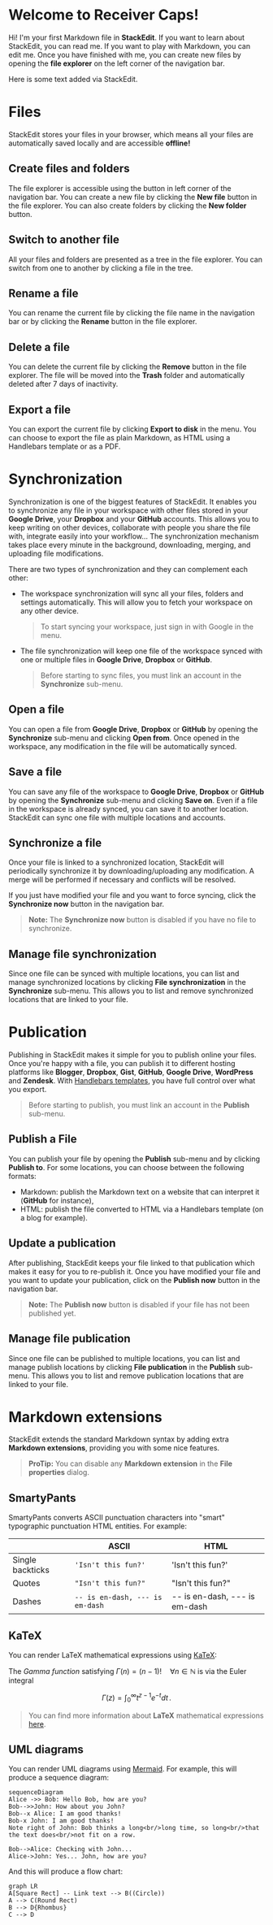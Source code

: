 # Welcome to Receiver Caps!

Hi! I'm your first Markdown file in **StackEdit**. If you want to learn about StackEdit, you can read me. If you want to play with Markdown, you can edit me. Once you have finished with me, you can create new files by opening the **file explorer** on the left corner of the navigation bar.

Here is some text added via StackEdit.

# Files

StackEdit stores your files in your browser, which means all your files are automatically saved locally and are accessible **offline!**

## Create files and folders

The file explorer is accessible using the button in left corner of the navigation bar. You can create a new file by clicking the **New file** button in the file explorer. You can also create folders by clicking the **New folder** button.

## Switch to another file

All your files and folders are presented as a tree in the file explorer. You can switch from one to another by clicking a file in the tree.

## Rename a file

You can rename the current file by clicking the file name in the navigation bar or by clicking the **Rename** button in the file explorer.

## Delete a file

You can delete the current file by clicking the **Remove** button in the file explorer. The file will be moved into the **Trash** folder and automatically deleted after 7 days of inactivity.

## Export a file

You can export the current file by clicking **Export to disk** in the menu. You can choose to export the file as plain Markdown, as HTML using a Handlebars template or as a PDF.


# Synchronization

Synchronization is one of the biggest features of StackEdit. It enables you to synchronize any file in your workspace with other files stored in your **Google Drive**, your **Dropbox** and your **GitHub** accounts. This allows you to keep writing on other devices, collaborate with people you share the file with, integrate easily into your workflow... The synchronization mechanism takes place every minute in the background, downloading, merging, and uploading file modifications.

There are two types of synchronization and they can complement each other:

- The workspace synchronization will sync all your files, folders and settings automatically. This will allow you to fetch your workspace on any other device.
	> To start syncing your workspace, just sign in with Google in the menu.

- The file synchronization will keep one file of the workspace synced with one or multiple files in **Google Drive**, **Dropbox** or **GitHub**.
	> Before starting to sync files, you must link an account in the **Synchronize** sub-menu.

## Open a file

You can open a file from **Google Drive**, **Dropbox** or **GitHub** by opening the **Synchronize** sub-menu and clicking **Open from**. Once opened in the workspace, any modification in the file will be automatically synced.

## Save a file

You can save any file of the workspace to **Google Drive**, **Dropbox** or **GitHub** by opening the **Synchronize** sub-menu and clicking **Save on**. Even if a file in the workspace is already synced, you can save it to another location. StackEdit can sync one file with multiple locations and accounts.

## Synchronize a file

Once your file is linked to a synchronized location, StackEdit will periodically synchronize it by downloading/uploading any modification. A merge will be performed if necessary and conflicts will be resolved.

If you just have modified your file and you want to force syncing, click the **Synchronize now** button in the navigation bar.

> **Note:** The **Synchronize now** button is disabled if you have no file to synchronize.

## Manage file synchronization

Since one file can be synced with multiple locations, you can list and manage synchronized locations by clicking **File synchronization** in the **Synchronize** sub-menu. This allows you to list and remove synchronized locations that are linked to your file.


# Publication

Publishing in StackEdit makes it simple for you to publish online your files. Once you're happy with a file, you can publish it to different hosting platforms like **Blogger**, **Dropbox**, **Gist**, **GitHub**, **Google Drive**, **WordPress** and **Zendesk**. With [Handlebars templates](http://handlebarsjs.com/), you have full control over what you export.

> Before starting to publish, you must link an account in the **Publish** sub-menu.

## Publish a File

You can publish your file by opening the **Publish** sub-menu and by clicking **Publish to**. For some locations, you can choose between the following formats:

- Markdown: publish the Markdown text on a website that can interpret it (**GitHub** for instance),
- HTML: publish the file converted to HTML via a Handlebars template (on a blog for example).

## Update a publication

After publishing, StackEdit keeps your file linked to that publication which makes it easy for you to re-publish it. Once you have modified your file and you want to update your publication, click on the **Publish now** button in the navigation bar.

> **Note:** The **Publish now** button is disabled if your file has not been published yet.

## Manage file publication

Since one file can be published to multiple locations, you can list and manage publish locations by clicking **File publication** in the **Publish** sub-menu. This allows you to list and remove publication locations that are linked to your file.


# Markdown extensions

StackEdit extends the standard Markdown syntax by adding extra **Markdown extensions**, providing you with some nice features.

> **ProTip:** You can disable any **Markdown extension** in the **File properties** dialog.


## SmartyPants

SmartyPants converts ASCII punctuation characters into "smart" typographic punctuation HTML entities. For example:

|                |ASCII                          |HTML                         |
|----------------|-------------------------------|-----------------------------|
|Single backticks|`'Isn't this fun?'`            |'Isn't this fun?'            |
|Quotes          |`"Isn't this fun?"`            |"Isn't this fun?"            |
|Dashes          |`-- is en-dash, --- is em-dash`|-- is en-dash, --- is em-dash|


## KaTeX

You can render LaTeX mathematical expressions using [KaTeX](https://khan.github.io/KaTeX/):

The *Gamma function* satisfying $\Gamma(n) = (n-1)!\quad\forall n\in\mathbb N$ is via the Euler integral

$$
\Gamma(z) = \int_0^\infty t^{z-1}e^{-t}dt\,.
$$

> You can find more information about **LaTeX** mathematical expressions [here](http://meta.math.stackexchange.com/questions/5020/mathjax-basic-tutorial-and-quick-reference).


## UML diagrams

You can render UML diagrams using [Mermaid](https://mermaidjs.github.io/). For example, this will produce a sequence diagram:

```mermaid
sequenceDiagram
Alice ->> Bob: Hello Bob, how are you?
Bob-->>John: How about you John?
Bob--x Alice: I am good thanks!
Bob-x John: I am good thanks!
Note right of John: Bob thinks a long<br/>long time, so long<br/>that the text does<br/>not fit on a row.

Bob-->Alice: Checking with John...
Alice->John: Yes... John, how are you?
```

And this will produce a flow chart:

```mermaid
graph LR
A[Square Rect] -- Link text --> B((Circle))
A --> C(Round Rect)
B --> D{Rhombus}
C --> D
```
<!--stackedit_data:
eyJkaXNjdXNzaW9ucyI6eyJXcGJaU2xESjlyaXFrY21ZIjp7In
RleHQiOiJXZWxjb21lIHRvIFJlY2VpdmVyIENhcHMhIiwic3Rh
cnQiOjIsImVuZCI6Mjd9LCJJdkdoU2d6M2VjdjgzY01vIjp7In
RleHQiOiJIZXJlIGlzIHNvbWUgdGV4dCBhZGRlZCB2aWEgU3Rh
Y2tFZGl0LiIsInN0YXJ0IjozMjAsImVuZCI6MzU4fX0sImNvbW
1lbnRzIjp7IldFa1BadExDVUQ4V2V1TEkiOnsiZGlzY3Vzc2lv
bklkIjoiV3BiWlNsREo5cmlxa2NtWSIsInN1YiI6ImdvOjExMj
g0NjE1NDE4NzA4OTAzMzA2OSIsInRleHQiOiJXZSBwcm9iYWJs
eSBuZWVkIHRvIGJlIGEgYml0IG1vcmUgZm9ybWFsLi4uIiwiY3
JlYXRlZCI6MTYwMjc1NDEwNjA5Mn0sInVtNUdiQjFzUjN1QkhX
OVIiOnsiZGlzY3Vzc2lvbklkIjoiV3BiWlNsREo5cmlxa2NtWS
IsInN1YiI6ImdoOjY0NDEwMTE5IiwidGV4dCI6IlllcyBJIENh
biEiLCJjcmVhdGVkIjoxNjAyNzU1NTQxNDAyfSwiSk1EbnlGbl
llUnh2cW52cCI6eyJkaXNjdXNzaW9uSWQiOiJJdkdoU2d6M2Vj
djgzY01vIiwic3ViIjoiZ2g6MTU0NTA4MjQiLCJ0ZXh0IjoiQW
5kIGhlcmUgaXMgYSBjb21tZW50IGFib3V0IGl0LiIsImNyZWF0
ZWQiOjE2MDI3NjQwMjQ1NTN9LCJnc2NYMDBCT1JYTndKVkcyIj
p7ImRpc2N1c3Npb25JZCI6Ikl2R2hTZ3ozZWN2ODNjTW8iLCJz
dWIiOiJnaDozMTc2MTE1OCIsInRleHQiOiJOb3cgaXMgdGhlIH
RpbWUgZm9yIGFsbCBnb29kIG1lYW4gdG8gY29tZSB0byB0aGUg
YWlkIG9mIHRoZSBwYXJ0eSIsImNyZWF0ZWQiOjE2MDI3NjQ2MT
A4MTR9fSwiaGlzdG9yeSI6WzExMjY0NTIyMDUsODkyNTgyNDIw
LDEyNjM4MzYwNDIsLTUyMjgzNDg1NCwtMzkzMjI5MzUsLTgxOT
M2NDg3MCwyMDYwNzE2MTg3LC0zMzI0NTUzNjNdfQ==
-->